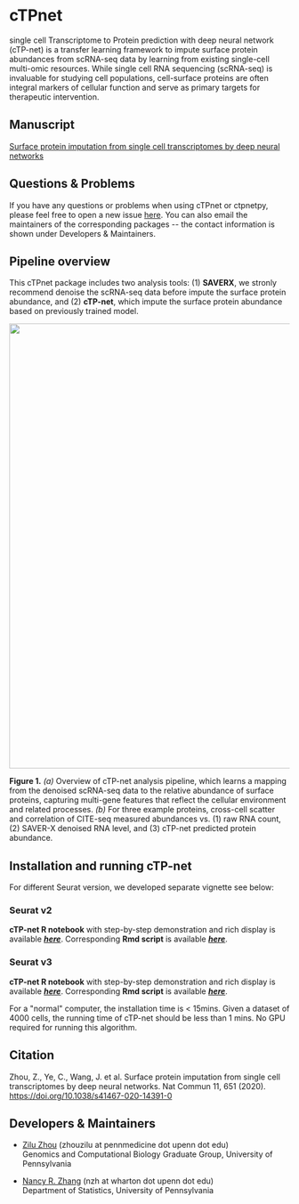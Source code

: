 # cTPnet
single cell Transcriptome to Protein prediction with deep neural network (cTP-net) is a transfer learning framework to impute surface protein abundances from scRNA-seq data by learning from existing single-cell multi-omic resources. While single cell RNA sequencing (scRNA-seq) is invaluable for studying cell populations, cell-surface proteins are often integral markers of cellular function and serve as primary targets for therapeutic intervention.

## Manuscript

[Surface protein imputation from single cell transcriptomes by deep neural networks](https://www.nature.com/articles/s41467-020-14391-0)


## Questions & Problems

If you have any questions or problems when using cTPnet or ctpnetpy, please feel free to open a new issue [here](https://github.com/zhouzilu/cTPnet/issues). You can also email the maintainers of the corresponding packages -- the contact information is shown under Developers & Maintainers.

## Pipeline overview

This cTPnet package includes two analysis tools: (1) **SAVERX**, we stronly recommend denoise the scRNA-seq data before impute the surface protein abundance, and (2) **cTP-net**, which impute the surface protein abundance based on previously trained model. 

<p align="center">
  <img src="https://raw.githubusercontent.com/zhouzilu/cTPnet/master/figure/FIG_pkg.jpg" width='800'>
  </p>

  **Figure 1.**  *(a)* Overview of cTP-net analysis pipeline, which learns a mapping from the denoised scRNA-seq data to the relative abundance of surface proteins, capturing multi-gene features that reflect the cellular environment and related processes. *(b)* For three example proteins, cross-cell scatter and correlation of CITE-seq measured abundances vs. (1) raw RNA count, (2) SAVER-X denoised RNA level, and (3) cTP-net predicted protein abundance.

## Installation and running cTP-net
For different Seurat version, we developed separate vignette see below:

### Seurat v2
  **cTP-net R notebook** with step-by-step demonstration and rich display is available [***here***](http://raw.githack.com/zhouzilu/cTPnet/master/vignette/cTPnet_vignette_v2.html). Corresponding **Rmd script** is available [***here***](https://github.com/zhouzilu/cTPnet/blob/master/vignette/cTPnet_vignette_v2.Rmd).

### Seurat v3
  **cTP-net R notebook** with step-by-step demonstration and rich display is available [***here***](http://raw.githack.com/zhouzilu/cTPnet/master/vignette/cTPnet_vignette_v3.html). Corresponding **Rmd script** is available [***here***](https://github.com/zhouzilu/cTPnet/blob/master/vignette/cTPnet_vignette_v3.Rmd).

For a "normal" computer, the installation time is < 15mins. Given a dataset of 4000 cells, the running time of cTP-net should be less than 1 mins. No GPU required for running this algorithm.

## Citation

Zhou, Z., Ye, C., Wang, J. et al. Surface protein imputation from single cell transcriptomes by deep neural networks. Nat Commun 11, 651 (2020). https://doi.org/10.1038/s41467-020-14391-0

## Developers & Maintainers

* [Zilu Zhou](https://statistics.wharton.upenn.edu/profile/zhouzilu/) (zhouzilu at pennmedicine dot upenn dot edu)
  <br>
  Genomics and Computational Biology Graduate Group, University of Pennsylvania

* [Nancy R. Zhang](https://statistics.wharton.upenn.edu/profile/nzh/) (nzh at wharton dot upenn dot edu)
  <br>
  Department of Statistics, University of Pennsylvania
